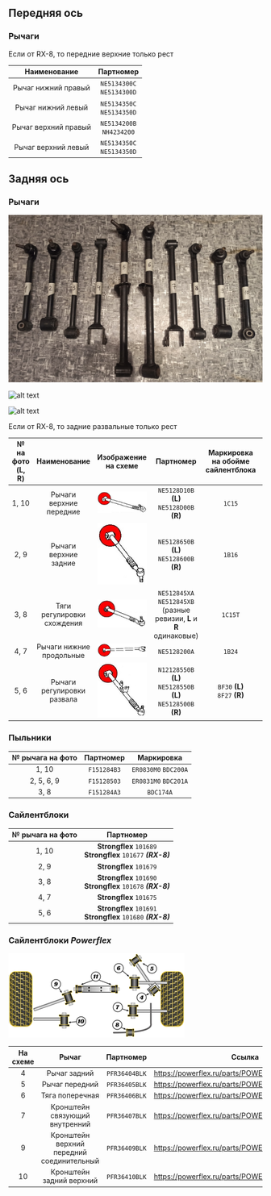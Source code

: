 ## Передняя ось

### Рычаги

Если от RX-8, то передние верхние только рест

| Наименование | Партномер |
|:-:|:-:|
| Рычаг нижний правый | `NE5134300C`<br>`NE5134300D` |
| Рычаг нижний левый | `NE5134350C`<br>`NE5134350D` |
| Рычаг верхний правый | `NE5134200B`<br>`NH4234200` |
| Рычаг верхний левый | `NE5134350C`<br>`NE5134350D` |

## Задняя ось

### Рычаги

![alt text](img/задняя_ось_рычаги_1.jpg)

![alt text](img/задняя_ось_рычаги_2.jpg)

![alt text](img/задняя_ось_рычаги_3.jpg)

Если от RX-8, то задние развальные только рест

| №<br>на фото<br>(L, R) | Наименование | Изображение<br>на схеме | Партномер | Маркировка<br>на обойме сайлентблока | Длина, см |
|:-:|:-:|:-:|:-:|:-:|:-:|
| 1, 10 | Рычаги верхние передние | ![alt text](img/задняя_ось_рычаги_1_10.jpg) | `NE5128D10B` __(L)__<br>`NE5128D00B` __(R)__ | `1C15` | 34 |
| 2, 9 | Рычаги верхние задние | ![alt text](img/задняя_ось_рычаги_2_9.jpg) | `NE5128650B` __(L)__<br>`NE5128600B` __(R)__ | `1B16` | 34 |
| 3, 8 | Тяги регулировки схождения | ![alt text](img/задняя_ось_рычаги_3_8.jpg) | `NE512845XA`<br>`NE512845XB`<br>(разные ревизии, __L__ и __R__ одинаковые) | `1C15T` | 37 |
| 4, 7 | Рычаги нижние продольные | ![alt text](img/задняя_ось_рычаги_4_7.jpg) | `NE5128200A` | `1B24` | 42 |
| 5, 6 | Рычаги регулировки развала | ![alt text](img/задняя_ось_рычаги_5_6.jpg) | `N12128550B` __(L)__<br>`NE5128550B` __(L)__<br>`NE5128500B` __(R)__ | `BF30` __(L)__<br>`8F27` __(R)__ | 58 |

### Пыльники

| № рычага на фото | Партномер | Маркировка |
|:-:|:-:|:-:|
| 1, 10 | `F151284B3` | `ER0830M0` `BDC200A` |
| 2, 5, 6, 9 | `F15128503` | `ER0831M0` `BDC201A` |
| 3, 8 | `F151284A3` | `BDC174A` |

### Сайлентблоки

| № рычага на фото | Партномер |
|:-:|:-:|
| 1, 10 | __Strongflex__ `101689`<br>__Strongflex__ `101677` ***(RX-8)*** |
| 2, 9 | __Strongflex__ `101679` |
| 3, 8 | __Strongflex__ `101690`<br>__Strongflex__ `101678` ***(RX-8)*** |
| 4, 7 | __Strongflex__ `101675` |
| 5, 6 | __Strongflex__ `101691`<br>__Strongflex__ `101680` ***(RX-8)*** |

### Сайлентблоки *Powerflex*

![alt text](img/Powerflex_rear.png)

| На схеме | Рычаг | Партномер | Ссылка |
|:-:|:-:|:-:|:-:|
| 4 | Рычаг задний | `PFR36404BLK` | https://powerflex.ru/parts/POWERFLEX/PFR36404BLK |
| 5 | Рычаг передний | `PFR36405BLK` | https://powerflex.ru/parts/POWERFLEX/PFR36405BLK |
| 6 | Тяга поперечная | `PFR36406BLK` | https://powerflex.ru/parts/POWERFLEX/PFR36406BLK |
| 7 | Кронштейн связующий внутренний | `PFR36407BLK` | https://powerflex.ru/parts/POWERFLEX/PFR36407BLK |
| 9 | Кронштейн верхний передний соединительный | `PFR36409BLK` | https://powerflex.ru/parts/POWERFLEX/PFR36409BLK |
| 10 | Кронштейн задний верхний | `PFR36410BLK` | https://powerflex.ru/parts/POWERFLEX/PFR36410BLK |